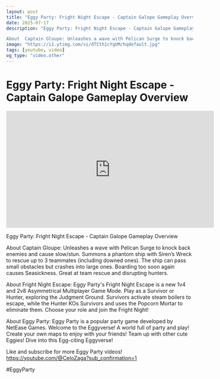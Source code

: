 ```yaml
---
layout: post
title: "Eggy Party: Fright Night Escape - Captain Galope Gameplay Overview"
date: 2025-07-17
description: "Eggy Party: Fright Night Escape - Captain Galope Gameplay Overview

About  Captain Gloupe: Unleashes a wave with Pelican Surge to knock back enemies and..."
image: "https://i1.ytimg.com/vi/dTCth1cYgUM/hqdefault.jpg"
tags: [youtube, video]
og_type: "video.other"
---
```


<script type="application/ld+json">
{
  "@context": "http://schema.org",
  "@type": "VideoObject",
  "name": "Eggy Party: Fright Night Escape - Captain Galope Gameplay Overview",
  "description": "Eggy Party: Fright Night Escape - Captain Galope Gameplay Overview\n\nAbout  Captain Gloupe: Unleashes a wave with Pelican Surge to knock back enemies and cause slow/stun. Summons a phantom ship with Siren\u2019s Wreck to rescue up to 3 teammates (including downed ones). The ship can pass small obstacles but crashes into large ones. Boarding too soon again causes Seasickness. Great at team rescue and disrupting hunters.\n\nAbout Fright Night Escape: Eggy Party's Fright Night Escape is a new 1v4 and 2v8 Asymmetrical Multiplayer Game Mode. Play as a Survivor or Hunter, exploring the Judgment Ground. Survivors activate steam boilers to escape, while the Hunter KOs Survivors and uses the Popcorn Mortar to eliminate them. Choose your role and join the Fright Night!\n\nAbout Eggy Party: Eggy Party is a popular party game developed by NetEase Games. Welcome to the Eggyverse! A world full of party and play! Create your own maps to enjoy with your friends! Team up with other cute Eggies! Dive into this Egg-citing Eggyverse!\n\nLike and subscribe for more Eggy Party videos! https://youtube.com/@CeloZaga?sub_confirmation=1 \n\n#EggyParty",
  "thumbnailUrl": "https://i1.ytimg.com/vi/dTCth1cYgUM/hqdefault.jpg",
  "uploadDate": "2025-07-17T04:07:03",
  "embedUrl": "https://www.youtube.com/embed/dTCth1cYgUM",
  "publisher": {
    "@type": "Person",
    "name": "Celo Zaga"
  },
  "mainEntityOfPage": {
    "@type": "WebPage",
    "@id": "https://celozaga.github.io/2025/07/17/eggy-party:-fright-night-escape---captain-galope-gameplay-overview-dTCth1cYgUM.html"
  },
  "duration": "PT0M0S"
}
</script>

<script type="application/ld+json">
{
  "@context": "http://schema.org",
  "@type": "BlogPosting",
  "headline": "Eggy Party: Fright Night Escape - Captain Galope Gameplay Overview",
  "image": "https://i1.ytimg.com/vi/dTCth1cYgUM/hqdefault.jpg",
  "publisher": {
    "@type": "Person",
    "name": "Celo Zaga"
  },
  "url": "https://celozaga.github.io/2025/07/17/eggy-party:-fright-night-escape---captain-galope-gameplay-overview-dTCth1cYgUM.html",
  "datePublished": "2025-07-17T04:07:03",
  "dateCreated": "2025-07-17T04:07:03",
  "dateModified": "2025-07-17T04:07:03",
  "description": "Eggy Party: Fright Night Escape - Captain Galope Gameplay Overview\n\nAbout  Captain Gloupe: Unleashes a wave with Pelican Surge to knock back enemies and...",
  "author": {
    "@type": "Person",
    "name": "Celo Zaga"
  },
  "mainEntityOfPage": {
    "@type": "WebPage",
    "@id": "https://celozaga.github.io/2025/07/17/eggy-party:-fright-night-escape---captain-galope-gameplay-overview-dTCth1cYgUM.html"
  }
}
</script>

<h1 class="youtube-post-title">Eggy Party: Fright Night Escape - Captain Galope Gameplay Overview</h1>

<iframe width="560" height="315" src="https://www.youtube.com/embed/dTCth1cYgUM" class="youtube-post-embed" frameborder="0" allowfullscreen></iframe>

<p class="youtube-post-description">Eggy Party: Fright Night Escape - Captain Galope Gameplay Overview

About  Captain Gloupe: Unleashes a wave with Pelican Surge to knock back enemies and cause slow/stun. Summons a phantom ship with Siren’s Wreck to rescue up to 3 teammates (including downed ones). The ship can pass small obstacles but crashes into large ones. Boarding too soon again causes Seasickness. Great at team rescue and disrupting hunters.

About Fright Night Escape: Eggy Party's Fright Night Escape is a new 1v4 and 2v8 Asymmetrical Multiplayer Game Mode. Play as a Survivor or Hunter, exploring the Judgment Ground. Survivors activate steam boilers to escape, while the Hunter KOs Survivors and uses the Popcorn Mortar to eliminate them. Choose your role and join the Fright Night!

About Eggy Party: Eggy Party is a popular party game developed by NetEase Games. Welcome to the Eggyverse! A world full of party and play! Create your own maps to enjoy with your friends! Team up with other cute Eggies! Dive into this Egg-citing Eggyverse!

Like and subscribe for more Eggy Party videos! https://youtube.com/@CeloZaga?sub_confirmation=1 

#EggyParty</p>
